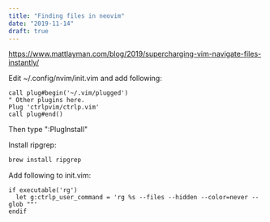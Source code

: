 ```yaml
---
title: "Finding files in neovim"
date: "2019-11-14"
draft: true
---
```


https://www.mattlayman.com/blog/2019/supercharging-vim-navigate-files-instantly/

Edit ~/.config/nvim/init.vim and add following:

```
call plug#begin('~/.vim/plugged')
" Other plugins here.
Plug 'ctrlpvim/ctrlp.vim'
call plug#end()
```

Then type ":PlugInstall"

Install ripgrep:

```bash
brew install ripgrep
```

Add following to init.vim:

```
if executable('rg')
  let g:ctrlp_user_command = 'rg %s --files --hidden --color=never --glob ""'
endif
```
